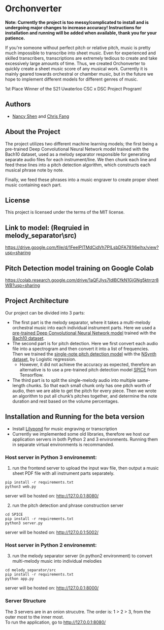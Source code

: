 # Orchonverter
**Note: Currently the project is too messy/complicated to install and is undergoing major changes to increase accuracy! Instructions for installation and running will be added when available, thank you for your patience.**

If you're someone without perfect pitch or relative pitch, music is pretty much impossible to transcribe into sheet music. Even for experienced and skilled transcribers, transcriptions are extremely tedious to create and take excessively large amounts of time. Thus, we created Orchonverter to quickly create a sheet music score of any musical work. Currently it is mainly geared towards orchestral or chamber music, but in the future we hope to implement different models for different genres of music.

1st Place Winner of the S21 Uwaterloo CSC x DSC Project Program!

## Authors
* [Nancy Shen](https://github.com/nancyluyishen) and [Chris Fang](https://github.com/AntiChange)


## About the Project
The project utilizes two different machine learning models; the first being a pre-trained Deep Convolutional Neural Network model trained with the Bach10 dataset, used as a melody separator responsible for generating separate audio files for each instrument/line. We then chunk each line and feed these lines into a pitch detection algorithm, which constructs each musical phrase note by note. 

Finally, we feed these phrases into a music engraver to create proper sheet music containing each part.

## License
This project is licensed under the terms of the MIT license.

## Link to model: (Reqruied in melody_separator\src\)
https://drive.google.com/file/d/1FeelPlTMdCidVh7PILsbDFA781I6elhx/view?usp=sharing

## Pitch Detection model training on Google Colab
https://colab.research.google.com/drive/1aQFJIys7IdlBCfkN1GjGNg5ktrrzr8WB?usp=sharing


## Project Architecture
Our project can be divided into 3 parts: 
- The first part is the melody separator, where it takes a multi-melody orchestral music into each individual instrument parts. Here we used a [pre-trained Deep Convolutional Neural Network model](https://github.com/MTG/DeepConvSep) trained with the [Bach10 dataset](https://interactiveaudiolab.github.io/).
- The second part is for pitch detection. Here we first convert each audio file into a spectrogram and then convert it into a list of frequencies. Then we trained the [single-note pitch detection model](https://colab.research.google.com/drive/1aQFJIys7IdlBCfkN1GjGNg5ktrrzr8WB?usp=sharing) with the [NSynth dataset](https://magenta.tensorflow.org/datasets/nsynth), by Logistic regression.
  - However, it did not achieve the accuracy as expected, therefore an alternative is to use a pre-trained pitch detection model [SPICE](https://www.tensorflow.org/hub/tutorials/spice) from Tensorflow.  
- The third part is to split the single-melody audio into multiple same-length chunks. So that each small chunk only has one pitch worth of audio, then we are able to get the pitch for every piece. Then we wrote an algorithm to put all chunk’s pitches together, and determine the note duration and rest based on the volume percentages.

## Installation and Running for the beta version
- Install [Lilypond](http://lilypond.org/download.html) for music engraving or transcription
- Currently we implemented some old libraries, therefore we host our application servers in both Python 2 and 3 environments. Running them in separate virtual environments is recommanded.
### Host server in Python 3 environemnt:
1. run the frontend server to upload the input wav file, then output a music sheet PDF file with all instrument parts separately.
```
pip install -r requirements.txt
python3 web.py
```
server will be hosted on: http://127.0.0.1:8080/

2. run the pitch detection and phrase construction server
```
cd SPICE
pip install -r requirements.txt
python3 server.py
```
server will be hosted on: http://127.0.0.1:5002/

### Host server in Python 2 environemnt:
3. run the melody separator server (in python2 environment) to convert multi-melody music into individual melodies
```
cd melody_separator/src
pip install -r requirements.txt
python app.py
```
server will be hosted on: http://127.0.0.1:8000/

### Server Structure
The 3 servers are in an onion strucutre. The order is: 1 > 2 > 3, from the outer most to the inner most.
<br />To run the application, go to http://127.0.0.1:8080/

